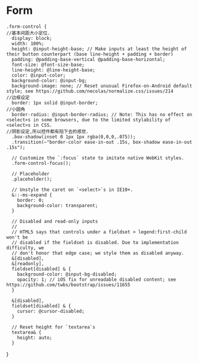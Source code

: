# Form

    .form-control {
    //基本间距大小定位.
      display: block;
      width: 100%;
      height: @input-height-base; // Make inputs at least the height of their button counterpart (base line-height + padding + border)
      padding: @padding-base-vertical @padding-base-horizontal;
      font-size: @font-size-base;
      line-height: @line-height-base;
      color: @input-color;
      background-color: @input-bg;
      background-image: none; // Reset unusual Firefox-on-Android default style; see https://github.com/necolas/normalize.css/issues/214
    //边框设定  
      border: 1px solid @input-border;
    //小圆角  
      border-radius: @input-border-radius; // Note: This has no effect on <select>s in some browsers, due to the limited stylability of <select>s in CSS.
    //阴影设定,所以控件都有陷下去的感觉.  
      .box-shadow(inset 0 1px 1px rgba(0,0,0,.075));
      .transition(~"border-color ease-in-out .15s, box-shadow ease-in-out .15s");
    
      // Customize the `:focus` state to imitate native WebKit styles.
      .form-control-focus();
    
      // Placeholder
      .placeholder();
    
      // Unstyle the caret on `<select>`s in IE10+.
      &::-ms-expand {
        border: 0;
        background-color: transparent;
      }
    
      // Disabled and read-only inputs
      //
      // HTML5 says that controls under a fieldset > legend:first-child won't be
      // disabled if the fieldset is disabled. Due to implementation difficulty, we
      // don't honor that edge case; we style them as disabled anyway.
      &[disabled],
      &[readonly],
      fieldset[disabled] & {
        background-color: @input-bg-disabled;
        opacity: 1; // iOS fix for unreadable disabled content; see https://github.com/twbs/bootstrap/issues/11655
      }
    
      &[disabled],
      fieldset[disabled] & {
        cursor: @cursor-disabled;
      }
    
      // Reset height for `textarea`s
      textarea& {
        height: auto;
      }
}
    